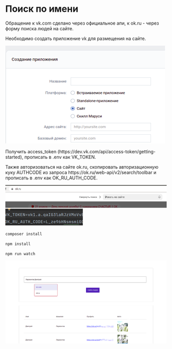 <h1>
Поиск по имени
</h1>
<p>
Обращение к vk.com сделано через официальное апи, к ok.ru - через форму поиска людей на сайте.

</p>
<p>
<p>Необходимо создать приложение vk для размещения на сайте.</p>
<img src="Снимок экрана от 2023-04-21 23-54-07.png">
<p>Получить access_token (https://dev.vk.com/api/access-token/getting-started), прописать в .env как VK_TOKEN.</p>

<p>Также авторизоваться на сайте ok.ru, скопировать авторизационную куку AUTHCODE из запроса https://ok.ru/web-api/v2/search/toolbar
и прописать в .env как OK_RU_AUTH_CODE.</p>
<img src="Снимок экрана от 2023-04-21 23-49-25.png">

<img src="Снимок экрана от 2023-04-21 23-46-48.png">
<p><code>composer install</code></p>
<p><code>npm install</code></p>
<p><code>npm run watch</code></p>

<img src="Снимок экрана от 2023-04-24 01-05-18.png">


